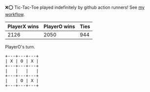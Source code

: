 :x::o: Tic-Tac-Toe played indefinitely by github action runners! See [my workflow](.github/workflows/play.yaml).

|PlayerX wins|PlayerO wins|Ties|
|-|-|-|
|2126|2050|944|

PlayerO's turn.

<pre>
+---+---+---+
| X | O | X |
+---+---+---+
|   |   |   |
+---+---+---+
|   | O | X |
+---+---+---+
</pre>